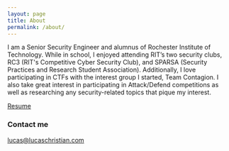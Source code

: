 ```yaml
---
layout: page
title: About
permalink: /about/
---
```


I am a Senior Security Engineer and alumnus of Rochester Institute of Technology. While in school, I enjoyed attending RIT’s two security clubs, RC3 (RIT's Competitive Cyber Security Club), and SPARSA (Security Practices and Research Student Association). Additionally, I love participating in CTFs with the interest group I started, Team Contagion. I also take great interest in participating in Attack/Defend competitions as well as researching any security-related topics that pique my interest.

[Resume](https://drive.google.com/file/d/1GFiR3HzvKCexj-5M4steNWDCpsjiT_j9/view?usp=drive_link)

### Contact me

[lucas@lucaschristian.com](mailto:lucas@lucaschristian.com)

